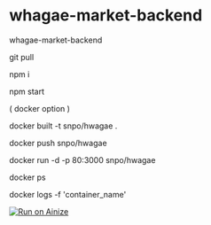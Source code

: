 # whagae-market-backend
whagae-market-backend


git pull

npm i 

npm start

( docker option )

docker built -t snpo/hwagae .

docker push snpo/hwagae

docker run -d -p 80:3000 snpo/hwagae

docker ps

docker logs -f 'container_name'



[![Run on Ainize](https://ainize.ai/static/images/run_on_ainize_button.svg)](https://ainize.web.app/redirect?git_repo=github.com/Decorona/whagae-market-backend)

